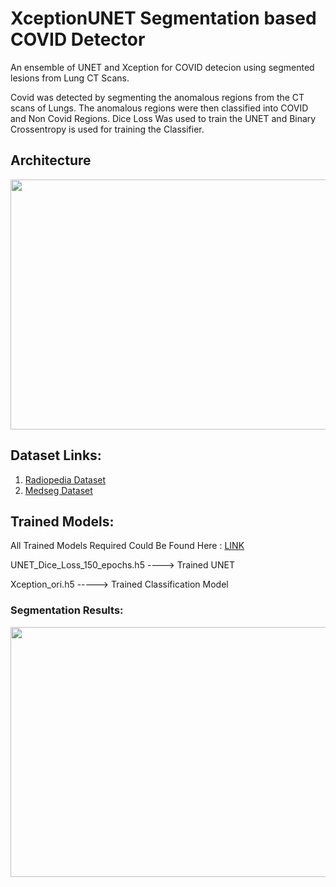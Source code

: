 # XceptionUNET Segmentation based COVID Detector
 An ensemble of UNET and Xception for COVID detecion using segmented lesions from Lung CT Scans.
 
 Covid was detected by segmenting the anomalous regions from the CT scans of Lungs. The anomalous regions were then classified into COVID and Non Covid Regions. Dice Loss Was used to train the UNET and Binary Crossentropy is used for training the Classifier.
 
 ## Architecture

 <p align="center">
 <img src = "https://user-images.githubusercontent.com/54630055/153004254-a9911ef5-f010-4e6f-bd50-30f0bd1e9f62.png" width = 600 height=400 >
 </p>
 
 ## Dataset Links:
 
 1. <a href="https://radiopaedia.org/articles/covid-19-4?lang=us">Radiopedia Dataset</a>
 1. <a href="https://radiopaedia.org/articles/covid-19-4?lang=us">Medseg Dataset</a>
 
 ## Trained Models:
 All Trained Models Required Could Be Found Here : <a href="https://drive.google.com/drive/folders/12tIPjW5lPrTx_6ynPu4JXCsOiBQTFZZ0?usp=sharing"> LINK</a>
  
 UNET_Dice_Loss_150_epochs.h5 ----> Trained UNET
 
 Xception_ori.h5 -----> Trained Classification Model


 ### Segmentation Results:
<p align="center">
<img src = "https://user-images.githubusercontent.com/54630055/153003127-dd2d2123-87a2-4fdc-9e20-bc0c7c0438d1.png" width = 600 height=400 >
 </p>

